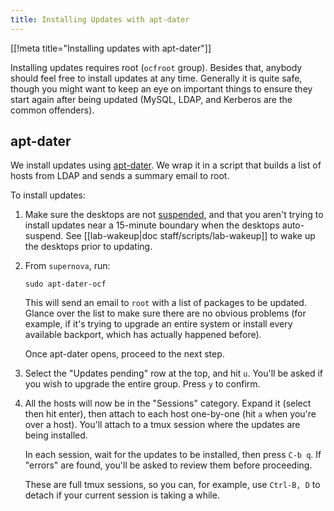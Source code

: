 ```yaml
---
title: Installing Updates with apt-dater
---
```



[[!meta title="Installing updates with apt-dater"]]

Installing updates requires root (`ocfroot` group). Besides that, anybody
should feel free to install updates at any time. Generally it is quite safe,
though you might want to keep an eye on important things to ensure they start
again after being updated (MySQL, LDAP, and Kerberos are the common offenders).


## apt-dater

We install updates using [apt-dater](https://github.com/DE-IBH/apt-dater). We
wrap it in a script that builds a list of hosts from LDAP and sends a summary
email to root.

To install updates:

1. Make sure the desktops are not
   [suspended](https://github.com/ocf/puppet/blob/master/modules/ocf_desktop/files/suspend/ocf-suspend),
   and that you aren't trying to install updates near a 15-minute boundary when
   the desktops auto-suspend. See [[lab-wakeup|doc staff/scripts/lab-wakeup]] to
   wake up the desktops prior to updating.

2. From `supernova`, run:

       sudo apt-dater-ocf

   This will send an email to `root` with a list of packages to be updated.
   Glance over the list to make sure there are no obvious problems (for
   example, if it's trying to upgrade an entire system or install every
   available backport, which has actually happened before).

   Once apt-dater opens, proceed to the next step.

3. Select the "Updates pending" row at the top, and hit `u`. You'll be asked if
   you wish to upgrade the entire group. Press `y` to confirm.

4. All the hosts will now be in the "Sessions" category. Expand it (select then
   hit enter), then attach to each host one-by-one (hit `a` when you're over a
   host). You'll attach to a tmux session where the updates are being
   installed.

   In each session, wait for the updates to be installed, then press `C-b q`.
   If "errors" are found, you'll be asked to review them before proceeding.

   These are full tmux sessions, so you can, for example, use `Ctrl-B, D` to
   detach if your current session is taking a while.

